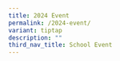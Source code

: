 ```yaml
---
title: 2024 Event
permalink: /2024-event/
variant: tiptap
description: ""
third_nav_title: School Event
---
```

